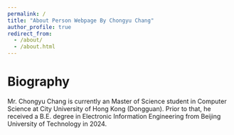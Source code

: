 ```yaml
---
permalink: /
title: "About Person Webpage By Chongyu Chang"
author_profile: true
redirect_from: 
  - /about/
  - /about.html
---
```


# Biography

Mr. Chongyu Chang is currently an Master of Science student in Computer Science at City University of Hong Kong (Dongguan). Prior to that, he received a B.E. degree in Electronic Information Engineering from Beijing University of Technology in 2024.

